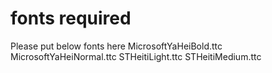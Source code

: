 # fonts required
Please put below fonts here 
MicrosoftYaHeiBold.ttc
MicrosoftYaHeiNormal.ttc
STHeitiLight.ttc
STHeitiMedium.ttc
